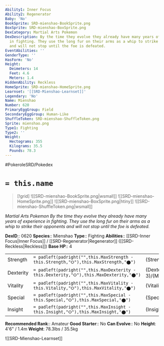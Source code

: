 ```yaml
---
Ability1: Inner Focus
Ability2: Regenerator
Baby: 'No'
BookSprite: SRD-mienshao-BookSprite.png
BoxSprite: SRD-mienshao-BoxSprite.png
DexCategory: Martial Arts Pokemon
DexDescription: By the time they evolve they already have many years of experience
  in fighting. They use the long fur on their arms as a whip to strike their opponents
  and will not stop until the foe is defeated.
EventAbilities: ''
GenderType: ''
HasForm: 'No'
Height:
  Deimeters: 14
  Feet: 4.6
  Meters: 1.4
HiddenAbility: Reckless
HomeSprite: SRD-mienshao-HomeSprite.png
Learnset: '[[SRD-Mienshao-Learnset]]'
Legendary: 'No'
Name: Mienshao
Number: 620
PrimaryEggGroup: Field
SecondaryEggGroup: Human-Like
ShuffleToken: SRD-mienshao-ShuffleToken.png
Sprite: mienshao.png
Type1: Fighting
Type2: ''
Weight:
  Hectograms: 355
  Kilograms: 35.5
  Pounds: 78.3
---
```


#PokeroleSRD/Pokedex

# `= this.name`

> [!grid]
> ![[SRD-mienshao-BookSprite.png|wsmall]]
> ![[SRD-mienshao-HomeSprite.png]]
> ![[SRD-mienshao-BoxSprite.png|htiny]]
> ![[SRD-mienshao-ShuffleToken.png|wsmall]]


*Martial Arts Pokemon*
*By the time they evolve they already have many years of experience in fighting. They use the long fur on their arms as a whip to strike their opponents and will not stop until the foe is defeated.*

**DexID**:: 0620
**Species**:: Mienshao
**Type**:: Fighting
**Abilities**:: [[SRD-Inner Focus|Inner Focus]] / [[SRD-Regenerator|Regenerator]] ([[SRD-Reckless|Reckless]])
**Base HP**:: 4

|           |                                                                                        |                                          |
| --------- | -------------------------------------------------------------------------------------- | ---------------------------------------- |
| Strength  | `= padleft(padright("",this.MaxStrength - this.Strength,"⭘"),this.MaxStrength,"⬤")`    | (Strength::3)/(MaxStrength::7)   |
| Dexterity | `= padleft(padright("",this.MaxDexterity - this.Dexterity,"⭘"),this.MaxDexterity,"⬤")` | (Dexterity:: 3)/(MaxDexterity::6) |
| Vitality  | `= padleft(padright("",this.MaxVitality - this.Vitality,"⭘"),this.MaxVitality,"⬤")`    | (Vitality::2)/(MaxVitality::4)   |
| Special   | `= padleft(padright("",this.MaxSpecial - this.Special,"⭘"),this.MaxSpecial,"⬤")`       | (Special::3)/(MaxSpecial::6)     |
| Insight   | `= padleft(padright("",this.MaxInsight - this.Insight,"⭘"),this.MaxInsight,"⬤")`       | (Insight::2)/(MaxInsight::4)     |


**Recommended Rank**:: Amateur
**Good Starter**:: No
**Can Evolve**:: No
**Height**: 4'6" / 1.4m
**Weight**: 78.3lbs / 35.5kg

![[SRD-Mienshao-Learnset]]